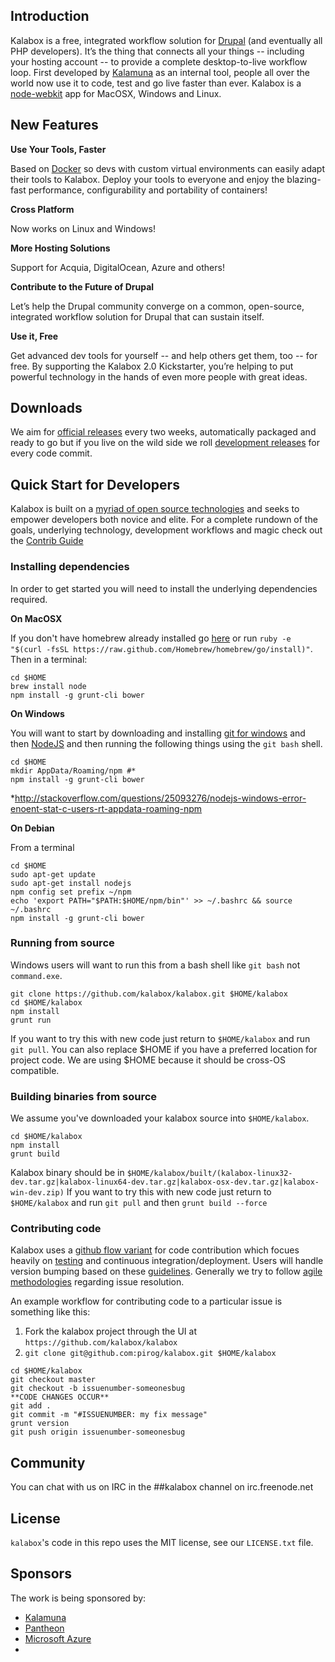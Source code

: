 ## Introduction

Kalabox is a free, integrated workflow solution for [Drupal](http://drupal.org) (and eventually all PHP developers). It’s the thing that connects all your things -- including your hosting account -- to provide a complete desktop-to-live workflow loop. First developed by [Kalamuna](http://www.kalamuna.com) as an internal tool, people all over the world now use it to code, test and go live faster than ever. Kalabox is a [node-webkit](https://github.com/rogerwang/node-webkit) app for MacOSX, Windows and Linux.

## New Features

**Use Your Tools, Faster**

Based on [Docker](http://docker.io) so devs with custom virtual environments can easily adapt their tools to Kalabox. Deploy your tools to everyone and enjoy the blazing-fast performance, configurability and portability of containers!

**Cross Platform**

Now works on Linux and Windows!

**More Hosting Solutions**

Support for Acquia, DigitalOcean, Azure and others!

**Contribute to the Future of Drupal**

Let’s help the Drupal community converge on a common, open-source, integrated workflow solution for Drupal that can sustain itself.

**Use it, Free**

Get advanced dev tools for yourself -- and help others get them, too -- for free. By supporting the Kalabox 2.0 Kickstarter, you’re helping to put powerful technology in the hands of even more people with great ideas.

## Downloads

We aim for [official releases](https://github.com/kalabox/kalabox/releases) every two weeks, automatically packaged and ready to go but if you live on the wild side we roll [development releases](http://builds.kalabox.me/index.html) for every code commit.

## Quick Start for Developers

Kalabox is built on a [myriad of open source technologies](https://github.com/kalabox/kalabox/wiki/Contributing-to-Kalabox#the-vision-and-rough-v2-architecture) and seeks to
empower developers both novice and elite. For a complete rundown of the goals, underlying technology, development workflows and magic check out the [Contrib Guide](https://github.com/kalabox/kalabox/wiki/Contributing-to-Kalabox)

### Installing dependencies

In order to get started you will need to install the underlying dependencies required.

**On MacOSX**

If you don't have homebrew already installed go [here](http://brew.sh/) or run `ruby -e "$(curl -fsSL https://raw.github.com/Homebrew/homebrew/go/install)"`. Then in a terminal:

```
cd $HOME
brew install node
npm install -g grunt-cli bower
```

**On Windows**

You will want to start by downloading and installing [git for windows](http://git-scm.com/download/win) and  then [NodeJS](http://nodejs.org/download/) and then running the following things using the `git bash` shell.

```
cd $HOME
mkdir AppData/Roaming/npm #*
npm install -g grunt-cli bower
```
*http://stackoverflow.com/questions/25093276/nodejs-windows-error-enoent-stat-c-users-rt-appdata-roaming-npm

**On Debian**

From a terminal

```
cd $HOME
sudo apt-get update
sudo apt-get install nodejs
npm config set prefix ~/npm
echo 'export PATH="$PATH:$HOME/npm/bin"' >> ~/.bashrc && source ~/.bashrc
npm install -g grunt-cli bower
```

### Running from source

Windows users will want to run this from a bash shell like `git bash` not `command.exe`.

```
git clone https://github.com/kalabox/kalabox.git $HOME/kalabox
cd $HOME/kalabox
npm install
grunt run
```

If you want to try this with new code just return to `$HOME/kalabox` and run `git pull`. You can also replace $HOME if you have a preferred location for project code. We are using $HOME because it should be cross-OS compatible.

### Building binaries from source

We assume you've downloaded your kalabox source into `$HOME/kalabox`.

```
cd $HOME/kalabox
npm install
grunt build
```

Kalabox binary should be in `$HOME/kalabox/built/(kalabox-linux32-dev.tar.gz|kalabox-linux64-dev.tar.gz|kalabox-osx-dev.tar.gz|kalabox-win-dev.zip)`
If you want to try this with new code just return to` $HOME/kalabox` and run `git pull` and then `grunt build --force`

### Contributing code

Kalabox uses a [github flow variant](https://github.com/kalabox/kalabox/wiki/Contributing-to-Kalabox#github-flow) for code contribution which focues heavily on [testing](https://github.com/kalabox/kalabox/wiki/Contributing-to-Kalabox#emphasis) and continuous integration/deployment. Users will handle version bumping based on these [guidelines](https://github.com/kalabox/kalabox/wiki/Contributing-to-Kalabox#versioning). Generally we try to follow [agile methodologies](https://github.com/kalabox/kalabox/wiki/Contributing-to-Kalabox#issue-prioritization) regarding issue resolution.

An example workflow for contributing code to a particular issue is something like this:

1. Fork the kalabox project through the UI at `https://github.com/kalabox/kalabox`
2. `git clone git@github.com:pirog/kalabox.git $HOME/kalabox`


```
cd $HOME/kalabox
git checkout master
git checkout -b issuenumber-someonesbug
**CODE CHANGES OCCUR**
git add .
git commit -m "#ISSUENUMBER: my fix message"
grunt version
git push origin issuenumber-someonesbug
```


## Community

You can chat with us on IRC in the ##kalabox channel on irc.freenode.net

## License

`kalabox`'s code in this repo uses the MIT license, see our `LICENSE.txt` file.

## Sponsors

The work is being sponsored by:
* [Kalamuna](http://www.kalamuna.com)
* [Pantheon](http://getpantheon.com)
* [Microsoft Azure](http://http://azure.microsoft.com)
*
